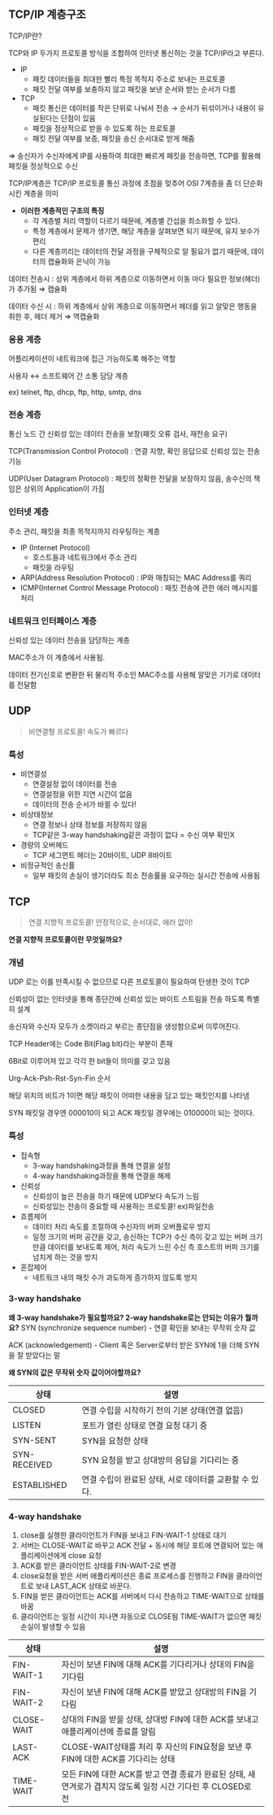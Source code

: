 ## TCP/IP 계층구조

TCP/IP란?

TCP와 IP 두가지 프로토콜 방식을 조합하여 인터넷 통신하는 것을 TCP/IP라고 부른다.

- IP
    - 패킷 데이터들을 최대한 빨리 특정 목적지 주소로 보내는 프로토콜
    - 패킷 전달 여부를 보충하지 않고 패킷을 보낸 순서와 받는 순서가 다름
- TCP
    - 패킷 통신은 데이터를 작은 단위로 나눠서 전송 → 순서가 뒤섞이거나 내용이 유실된다는 단점이 있음
    - 패킷을 정상적으로 받을 수 있도록 하는 프로토콜
    - 패킷 전달 여부를 보증, 패킷을 송신 순서대로 받게 해줌

⇒ 송신자가 수신자에게 IP를 사용하여 최대한 빠르게 패킷을 전송하면, TCP를 활용해 패킷을 정상적으로 수신

TCP/IP계층은 TCP/IP 프로토콜 통신 과정에 초점을 맞추어 OSI 7계층을 좀 더 단순화 시킨 계층을 의미

- **이러한 계층적인 구조의 특징**
    - 각 계층별 처리 역할이 다르기 때문에, 계층별 간섭을 최소화할 수 있다.
    - 특정 계층에서 문제가 생기면, 해당 계층을 살펴보면 되기 때문에, 유지 보수가 편리
    - 다른 계층끼리는 데이터의 전달 과정을 구체적으로 알 필요가 없기 때문에, 데이터의 캡슐화와 은닉이 가능

데이터 전송시 : 상위 계층에서 하위 계층으로 이동하면서 이동 마다 필요한 정보(헤더)가 추가됨 ⇒ 캡슐화

데이터 수신 시 : 하위 계층에서 상위 계층으로 이동하면서 헤더를 읽고 알맞은 행동을 취한 후, 헤더 제거 ⇒ 역캡슐화

### 응용 계층

어플리케이션이 네트워크에 접근 가능하도록 해주는 역할

사용자 ↔ 소프트웨어 간 소통 담당 계층

ex) telnet, ftp, dhcp, ftp, http, smtp, dns

### 전송 계층

통신 노드 간 신뢰성 있는 데이터 전송을 보장(패킷 오류 검사, 재전송 요구)

TCP(Transmission Control Protocol) : 연결 지향, 확인 응답으로 신뢰성 있는 전송 기능

UDP(User Datagram Protocol) : 패킷의 정확한 전달을 보장하지 않음, 송수신의 책임은 상위의 Application이 가짐

### 인터넷 계층

주소 관리, 패킷을 최종 목적지까지 라우팅하는 계층

- IP (Internet Protocol)
    - 호스트들과 네트워크에서 주소 관리
    - 패킷을 라우팅
- ARP(Address Resolution Protocol) : IP와 매칭되는 MAC Address를 쿼리
- ICMP(Internet Control Message Protocol) : 패킷 전송에 관한 에러 메시지를 처리

### 네트워크 인터페이스 계층

신뢰성 있는 데이터 전송을 담당하는 계층

MAC주소가 이 계층에서 사용됨.

데이터 전기신호로 변환한 뒤 물리적 주소인 MAC주소를 사용해 알맞은 기기로 데이터를 전달함

## UDP

> 비연결형 프로토콜! 속도가 빠르다
> 

### 특성

- 비연결성
    - 연결설정 없이 데이터를 전송
    - 연결설정을 위한 지연 시간이 없음
    - 데이터의 전송 순서가 바뀔 수 있다!
- 비상태정보
    - 연결 정보나 상태 정보를 저장하지 않음
    - TCP같은 3-way handshaking같은 과정이 없다 = 수신 여부 확인X
- 경량의 오버헤드
    - TCP 세그먼트 헤더는 20바이트, UDP 8바이트
- 비정규적인 송신률
    - 일부 패킷의 손실이 생기더라도 최소 전송률을 요구하는 실시간 전송에 사용됨

## TCP

> 연결 지향적 프로토콜! 안정적으로, 순서대로, 에러 없이!
> 

**연결 지향적 프로토콜이란 무엇일까요?**

### 개념

UDP 로는 이를 만족시킬 수 없으므로 다른 프로토콜이 필요하여 탄생한 것이 TCP

신뢰성이 없는 인터넷을 통해 종단간에 신뢰성 있는 바이트 스트림을 전송 하도록 특별히 설계

송신자와 수신자 모두가 소켓이라고 부르는 종단점을 생성함으로써 이루어진다. 

TCP Header에는 Code Bit(Flag bit)라는 부분이 존재

6Bit로 이루어져 있고 각각 한 bit들이 의미를 갖고 있음

Urg-Ack-Psh-Rst-Syn-Fin 순서

해당 위치의 비트가 1이면 해당 패킷이 어떠한 내용을 담고 있는 패킷인지를 나타냄

SYN 패킷일 경우엔 000010이 되고 ACK 패킷일 경우에는 010000이 되는 것이다.

### 특성

- 접속형
    - 3-way handshaking과정을 통해 연결을 설정
    - 4-way handshaking과정을 통해 연결을 해제
- 신뢰성
    - 신뢰성이 높은 전송을 하기 때문에 UDP보다 속도가 느림
    - 신뢰성있는 전송이 중요할 때 사용하는 프로토콜! ex)파일전송
- 흐름제어
    - 데이터 처리 속도를 조절하여 수신자의 버퍼 오버플로우 방지
    - 일정 크기의 버퍼 공간을 갖고, 송신하는 TCP가 수신 측이 갖고 있는 버퍼 크기만큼 데이터를 보내도록 제어, 처리 속도가 느린 수신 측 호스트의 버퍼 크기를 넘치게 하는 것을 방지
- 혼잡제어
    - 네트워크 내의 패킷 수가 과도하게 증가하지 않도록 방지

### 3-way handshake

**왜 3-way handshake가 필요할까요? 2-way handshake로는 안되는 이유가 뭘까요?**
SYN (synchronize sequence number) - 연결 확인을 보내는 무작위 숫자 값

ACK (acknowledgement) - Client 혹은 Server로부터 받은 SYN에 1을 더해 SYN을 잘 받았다는 말

**왜 SYN의 값은 무작위 숫자 값이어야할까요?**

| 상태 | 설명 |
| --- | --- |
| CLOSED | 연결 수립을 시작하기 전의 기본 상태(연결 없음) |
| LISTEN | 포트가 열린 상태로 연결 요청 대기 중 |
| SYN-SENT | SYN을 요청한 상태 |
| SYN-RECEIVED | SYN 요청을 받고 상대방의 응답을 기다리는 중 |
| ESTABLISHED | 연결 수립이 완료된 상태, 서로 데이터를 교환할 수 있다. |

### 4-way handshake

1. close를 실행한 클라이언트가 FIN을 보내고 FIN-WAIT-1 상태로 대기
2. 서버는 CLOSE-WAIT로 바꾸고 ACK 전달 + 동시에 해당 포트에 연결되어 있는 애플리케이션에게 close 요청
3. ACK를 받은 클라이언트 상태를 FIN-WAIT-2로 변경
4. close요청을 받은 서버 애플리케이션은 종료 프로세스를 진행하고 FIN을 클라이언트로 보내 LAST_ACK 상태로 바꾼다.
5. FIN을 받은 클라이언트는 ACK를 서버에서 다시 전송하고 TIME-WAIT으로 상태를 바꿈
6. 클라이언트는 일정 시간이 지나면 자동으로 CLOSE됨 TIME-WAIT가 없으면 패킷 손실이 발생할 수 있음

| 상태 | 설명 |
| --- | --- |
| FIN-WAIT-1 | 자신이 보낸 FIN에 대해 ACK를 기다리거나 상대의 FIN을 기다림 |
| FIN-WAIT-2 | 자신이 보낸 FIN에 대해 ACK를 받았고 상대방의 FIN을 기다림 |
| CLOSE-WAIT | 상대의 FIN을 받을 상태, 상대방 FIN에 대한 ACK를 보내고 애플리케이션에 종료를 알림 |
| LAST-ACK | CLOSE-WAIT상태를 처리 후 자신의 FIN요청을 보낸 후 FIN에 대한 ACK를 기다리는 상태 |
| TIME-WAIT | 모든 FIN에 대한 ACK를 받고 연결 종료가 완료된 상태, 새 연겨로가 겹치지 않도록 일정 시간 기다린 후 CLOSED로 전 |